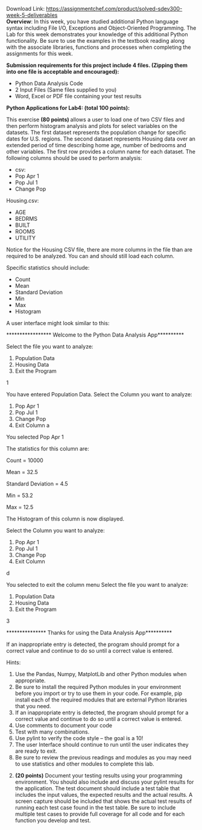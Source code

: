 Download Link: https://assignmentchef.com/product/solved-sdev300-week-5-deliverables
<br>
<strong>Overview</strong>: In this week, you have studied additional Python language syntax including File I/O, Exceptions and Object-Oriented Programming. The Lab for this week demonstrates your knowledge of this additional Python functionality. Be sure to use the examples in the textbook reading along with the associate libraries, functions and processes when completing the assignments for this week.







<strong>Submission requirements for this project include 4 files. (Zipping them into one file is acceptable and encouraged):  </strong>




<ul>

 <li>Python Data Analysis Code</li>

 <li>2 Input Files (Same files supplied to you)</li>

 <li>Word, Excel or PDF file containing your test results</li>

</ul>




<strong>Python Applications for Lab4: (total 100 points):  </strong>




This exercise <strong>(80 points) </strong>allows a user to load one of two CSV files and then perform histogram analysis and plots for select variables on the datasets. The first dataset represents the population change for specific dates for U.S. regions. The second dataset represents Housing data over an extended period of time describing home age, number of bedrooms and other variables. The first row provides a column name for each dataset. The following columns should be used to perform analysis:




<ul>

 <li>csv:</li>

 <li>Pop Apr 1</li>

 <li>Pop Jul 1</li>

 <li>Change Pop</li>

</ul>




Housing.csv:

<ul>

 <li>AGE</li>

 <li>BEDRMS</li>

 <li>BUILT</li>

 <li>ROOMS</li>

 <li>UTILITY</li>

</ul>




Notice for the Housing CSV file, there are more columns in the file than are required to be analyzed. You can and should still load each column.




Specific statistics should include:




<ul>

 <li>Count</li>

 <li>Mean</li>

 <li>Standard Deviation</li>

 <li>Min</li>

 <li>Max</li>

 <li>Histogram</li>

</ul>




A user interface might look similar to this:




***************** Welcome to the Python Data Analysis App**********

Select the file you want to analyze:

<ol>

 <li>Population Data</li>

 <li>Housing Data</li>

 <li>Exit the Program</li>

</ol>




1

You have entered Population Data.  Select the Column you want to analyze:

<ol>

 <li>Pop Apr 1</li>

 <li>Pop Jul 1</li>

 <li>Change Pop</li>

 <li>Exit Column a</li>

</ol>

You selected Pop Apr 1

The statistics for this column are:

Count = 10000

Mean = 32.5

Standard Deviation = 4.5

Min = 53.2

Max = 12.5

The Histogram of this column is now displayed.







Select the Column you want to analyze:

<ol>

 <li>Pop Apr 1</li>

 <li>Pop Jul 1</li>

 <li>Change Pop</li>

 <li>Exit Column</li>

</ol>

d

You selected to exit the column menu  Select the file you want to analyze:

<ol>

 <li>Population Data</li>

 <li>Housing Data</li>

 <li>Exit the Program</li>

</ol>




3

*************** Thanks for using the Data Analysis App**********

If an inappropriate entry is detected, the program should prompt for a correct value and continue to do so until a correct value is entered.

Hints:




<ol>

 <li>Use the Pandas, Numpy, MatplotLib and other Python modules when appropriate.</li>

 <li>Be sure to install the required Python modules in your environment before you import or try to use them in your code. For example, pip install each of the required modules that are external Python libraries that you need.</li>

 <li>If an inappropriate entry is detected, the program should prompt for a correct value and continue to do so until a correct value is entered.</li>

 <li>Use comments to document your code</li>

 <li>Test with many combinations.</li>

 <li>Use pylint to verify the code style – the goal is a 10!</li>

 <li>The user Interface should continue to run until the user indicates they are ready to exit.</li>

 <li>Be sure to review the previous readings and modules as you may need to use statistics and other modules to complete this lab.</li>

</ol>




<ol start="2">

 <li><strong>(20 points)</strong> Document your testing results using your programming environment. You should also include and discuss your pylint results for the application. The test document should include a test table that includes the input values, the expected results and the actual results. A screen capture should be included that shows the actual test results of running each test case found in the test table. Be sure to include multiple test cases to provide full coverage for all code and for each function you develop and test.</li>

</ol>


